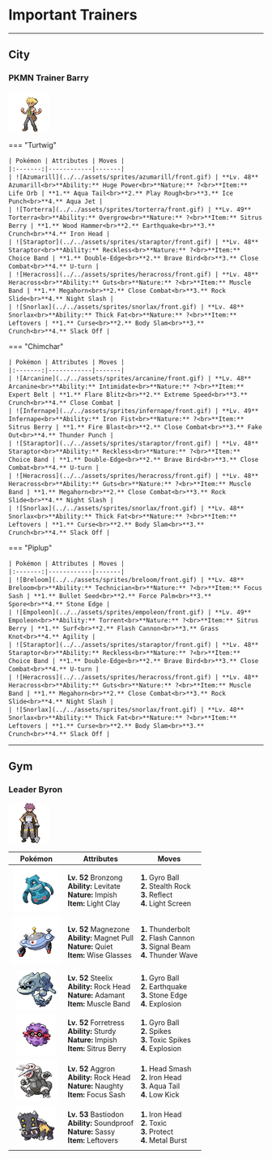 # Important Trainers


---

## City

### PKMN Trainer Barry

![PKMN Trainer Barry](../../assets/important_trainers/barry.png)

=== "Turtwig"

	| Pokémon | Attributes | Moves |
	|:-------:|------------|-------|
	| ![Azumarill](../../assets/sprites/azumarill/front.gif) | **Lv. 48** Azumarill<br>**Ability:** Huge Power<br>**Nature:** ?<br>**Item:** Life Orb | **1.** Aqua Tail<br>**2.** Play Rough<br>**3.** Ice Punch<br>**4.** Aqua Jet |
	| ![Torterra](../../assets/sprites/torterra/front.gif) | **Lv. 49** Torterra<br>**Ability:** Overgrow<br>**Nature:** ?<br>**Item:** Sitrus Berry | **1.** Wood Hammer<br>**2.** Earthquake<br>**3.** Crunch<br>**4.** Iron Head |
	| ![Staraptor](../../assets/sprites/staraptor/front.gif) | **Lv. 48** Staraptor<br>**Ability:** Reckless<br>**Nature:** ?<br>**Item:** Choice Band | **1.** Double-Edge<br>**2.** Brave Bird<br>**3.** Close Combat<br>**4.** U-turn |
	| ![Heracross](../../assets/sprites/heracross/front.gif) | **Lv. 48** Heracross<br>**Ability:** Guts<br>**Nature:** ?<br>**Item:** Muscle Band | **1.** Megahorn<br>**2.** Close Combat<br>**3.** Rock Slide<br>**4.** Night Slash |
	| ![Snorlax](../../assets/sprites/snorlax/front.gif) | **Lv. 48** Snorlax<br>**Ability:** Thick Fat<br>**Nature:** ?<br>**Item:** Leftovers | **1.** Curse<br>**2.** Body Slam<br>**3.** Crunch<br>**4.** Slack Off |
	
=== "Chimchar"

	| Pokémon | Attributes | Moves |
	|:-------:|------------|-------|
	| ![Arcanine](../../assets/sprites/arcanine/front.gif) | **Lv. 48** Arcanine<br>**Ability:** Intimidate<br>**Nature:** ?<br>**Item:** Expert Belt | **1.** Flare Blitz<br>**2.** Extreme Speed<br>**3.** Crunch<br>**4.** Close Combat |
	| ![Infernape](../../assets/sprites/infernape/front.gif) | **Lv. 49** Infernape<br>**Ability:** Iron Fist<br>**Nature:** ?<br>**Item:** Sitrus Berry | **1.** Fire Blast<br>**2.** Close Combat<br>**3.** Fake Out<br>**4.** Thunder Punch |
	| ![Staraptor](../../assets/sprites/staraptor/front.gif) | **Lv. 48** Staraptor<br>**Ability:** Reckless<br>**Nature:** ?<br>**Item:** Choice Band | **1.** Double-Edge<br>**2.** Brave Bird<br>**3.** Close Combat<br>**4.** U-turn |
	| ![Heracross](../../assets/sprites/heracross/front.gif) | **Lv. 48** Heracross<br>**Ability:** Guts<br>**Nature:** ?<br>**Item:** Muscle Band | **1.** Megahorn<br>**2.** Close Combat<br>**3.** Rock Slide<br>**4.** Night Slash |
	| ![Snorlax](../../assets/sprites/snorlax/front.gif) | **Lv. 48** Snorlax<br>**Ability:** Thick Fat<br>**Nature:** ?<br>**Item:** Leftovers | **1.** Curse<br>**2.** Body Slam<br>**3.** Crunch<br>**4.** Slack Off |
	
=== "Piplup"

	| Pokémon | Attributes | Moves |
	|:-------:|------------|-------|
	| ![Breloom](../../assets/sprites/breloom/front.gif) | **Lv. 48** Breloom<br>**Ability:** Technician<br>**Nature:** ?<br>**Item:** Focus Sash | **1.** Bullet Seed<br>**2.** Force Palm<br>**3.** Spore<br>**4.** Stone Edge |
	| ![Empoleon](../../assets/sprites/empoleon/front.gif) | **Lv. 49** Empoleon<br>**Ability:** Torrent<br>**Nature:** ?<br>**Item:** Sitrus Berry | **1.** Surf<br>**2.** Flash Cannon<br>**3.** Grass Knot<br>**4.** Agility |
	| ![Staraptor](../../assets/sprites/staraptor/front.gif) | **Lv. 48** Staraptor<br>**Ability:** Reckless<br>**Nature:** ?<br>**Item:** Choice Band | **1.** Double-Edge<br>**2.** Brave Bird<br>**3.** Close Combat<br>**4.** U-turn |
	| ![Heracross](../../assets/sprites/heracross/front.gif) | **Lv. 48** Heracross<br>**Ability:** Guts<br>**Nature:** ?<br>**Item:** Muscle Band | **1.** Megahorn<br>**2.** Close Combat<br>**3.** Rock Slide<br>**4.** Night Slash |
	| ![Snorlax](../../assets/sprites/snorlax/front.gif) | **Lv. 48** Snorlax<br>**Ability:** Thick Fat<br>**Nature:** ?<br>**Item:** Leftovers | **1.** Curse<br>**2.** Body Slam<br>**3.** Crunch<br>**4.** Slack Off |
	

---

## Gym

### Leader Byron

![Leader Byron](../../assets/important_trainers/byron.png)

| Pokémon | Attributes | Moves |
|:-------:|------------|-------|
| ![Bronzong](../../assets/sprites/bronzong/front.gif) | **Lv. 52** Bronzong<br>**Ability:** Levitate<br>**Nature:** Impish<br>**Item:** Light Clay | **1.** Gyro Ball<br>**2.** Stealth Rock<br>**3.** Reflect<br>**4.** Light Screen |
| ![Magnezone](../../assets/sprites/magnezone/front.gif) | **Lv. 52** Magnezone<br>**Ability:** Magnet Pull<br>**Nature:** Quiet<br>**Item:** Wise Glasses | **1.** Thunderbolt<br>**2.** Flash Cannon<br>**3.** Signal Beam<br>**4.** Thunder Wave |
| ![Steelix](../../assets/sprites/steelix/front.gif) | **Lv. 52** Steelix<br>**Ability:** Rock Head<br>**Nature:** Adamant<br>**Item:** Muscle Band | **1.** Gyro Ball<br>**2.** Earthquake<br>**3.** Stone Edge<br>**4.** Explosion |
| ![Forretress](../../assets/sprites/forretress/front.gif) | **Lv. 52** Forretress<br>**Ability:** Sturdy<br>**Nature:** Impish<br>**Item:** Sitrus Berry | **1.** Gyro Ball<br>**2.** Spikes<br>**3.** Toxic Spikes<br>**4.** Explosion |
| ![Aggron](../../assets/sprites/aggron/front.gif) | **Lv. 52** Aggron<br>**Ability:** Rock Head<br>**Nature:** Naughty<br>**Item:** Focus Sash | **1.** Head Smash<br>**2.** Iron Head<br>**3.** Aqua Tail<br>**4.** Low Kick |
| ![Bastiodon](../../assets/sprites/bastiodon/front.gif) | **Lv. 53** Bastiodon<br>**Ability:** Soundproof<br>**Nature:** Sassy<br>**Item:** Leftovers | **1.** Iron Head<br>**2.** Toxic<br>**3.** Protect<br>**4.** Metal Burst |



